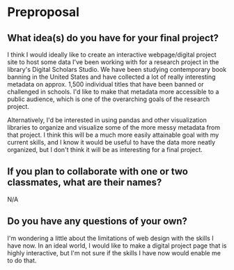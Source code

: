 # Preproposal

## What idea(s) do you have for your final project?
I think I would ideally like to create an interactive webpage/digital project site to host some data I've been working with for a research project in the library's Digital Scholars Studio. We have been studying contemporary book banning in the United States and have collected a lot of really interesting metadata on approx. 1,500 individual titles that have been banned or challenged in schools. I'd like to make that metadata more accessible to a public audience, which is one of the overarching goals of the research project. 

Alternatively, I'd be interested in using pandas and other visualization libraries to organize and visualize some of the more messy metadata from that project. I think this will be a much more easily attainable goal with my current skills, and I know it would be useful to have the data more neatly organized, but I don't think it will be as interesting for a final project. 

## If you plan to collaborate with one or two classmates, what are their names?

N/A

## Do you have any questions of your own?

I'm wondering a little about the limitations of web design with the skills I have now. In an ideal world, I would like to make a digital project page that is highly interactive, but I'm not sure if the skills I have now would enable me to do that. 

